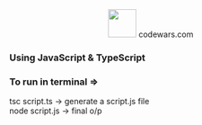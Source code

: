 <div align = "center">
    <img src="https://www.codewars.com/packs/assets/logo.61192cf7.svg" width = 50 height = 50/>
    <span color="red" font-size = "50px">codewars.com</span>
</div>

<!-- # <p color="red">codewars.com</p> -->

### <div>Using <span color = "yellow">JavaScript</span> & <span color = "#3498db">TypeScript</span></div>

### <p color = "crimson">To run in terminal => </p>

<p color = "greenyellow">tsc script.ts -> generate a script.js file <br> node script.js -> final o/p</p>
